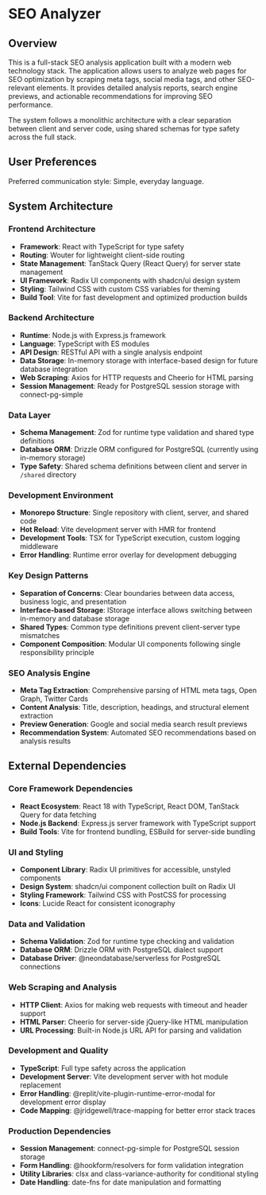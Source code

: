 # SEO Analyzer

## Overview

This is a full-stack SEO analysis application built with a modern web technology stack. The application allows users to analyze web pages for SEO optimization by scraping meta tags, social media tags, and other SEO-relevant elements. It provides detailed analysis reports, search engine previews, and actionable recommendations for improving SEO performance.

The system follows a monolithic architecture with a clear separation between client and server code, using shared schemas for type safety across the full stack.

## User Preferences

Preferred communication style: Simple, everyday language.

## System Architecture

### Frontend Architecture
- **Framework**: React with TypeScript for type safety
- **Routing**: Wouter for lightweight client-side routing
- **State Management**: TanStack Query (React Query) for server state management
- **UI Framework**: Radix UI components with shadcn/ui design system
- **Styling**: Tailwind CSS with custom CSS variables for theming
- **Build Tool**: Vite for fast development and optimized production builds

### Backend Architecture
- **Runtime**: Node.js with Express.js framework
- **Language**: TypeScript with ES modules
- **API Design**: RESTful API with a single analysis endpoint
- **Data Storage**: In-memory storage with interface-based design for future database integration
- **Web Scraping**: Axios for HTTP requests and Cheerio for HTML parsing
- **Session Management**: Ready for PostgreSQL session storage with connect-pg-simple

### Data Layer
- **Schema Management**: Zod for runtime type validation and shared type definitions
- **Database ORM**: Drizzle ORM configured for PostgreSQL (currently using in-memory storage)
- **Type Safety**: Shared schema definitions between client and server in `/shared` directory

### Development Environment
- **Monorepo Structure**: Single repository with client, server, and shared code
- **Hot Reload**: Vite development server with HMR for frontend
- **Development Tools**: TSX for TypeScript execution, custom logging middleware
- **Error Handling**: Runtime error overlay for development debugging

### Key Design Patterns
- **Separation of Concerns**: Clear boundaries between data access, business logic, and presentation
- **Interface-based Storage**: IStorage interface allows switching between in-memory and database storage
- **Shared Types**: Common type definitions prevent client-server type mismatches
- **Component Composition**: Modular UI components following single responsibility principle

### SEO Analysis Engine
- **Meta Tag Extraction**: Comprehensive parsing of HTML meta tags, Open Graph, Twitter Cards
- **Content Analysis**: Title, description, headings, and structural element extraction
- **Preview Generation**: Google and social media search result previews
- **Recommendation System**: Automated SEO recommendations based on analysis results

## External Dependencies

### Core Framework Dependencies
- **React Ecosystem**: React 18 with TypeScript, React DOM, TanStack Query for data fetching
- **Node.js Backend**: Express.js server framework with TypeScript support
- **Build Tools**: Vite for frontend bundling, ESBuild for server-side bundling

### UI and Styling
- **Component Library**: Radix UI primitives for accessible, unstyled components
- **Design System**: shadcn/ui component collection built on Radix UI
- **Styling Framework**: Tailwind CSS with PostCSS for processing
- **Icons**: Lucide React for consistent iconography

### Data and Validation
- **Schema Validation**: Zod for runtime type checking and validation
- **Database ORM**: Drizzle ORM with PostgreSQL dialect support
- **Database Driver**: @neondatabase/serverless for PostgreSQL connections

### Web Scraping and Analysis
- **HTTP Client**: Axios for making web requests with timeout and header support
- **HTML Parser**: Cheerio for server-side jQuery-like HTML manipulation
- **URL Processing**: Built-in Node.js URL API for parsing and validation

### Development and Quality
- **TypeScript**: Full type safety across the application
- **Development Server**: Vite development server with hot module replacement
- **Error Handling**: @replit/vite-plugin-runtime-error-modal for development error display
- **Code Mapping**: @jridgewell/trace-mapping for better error stack traces

### Production Dependencies
- **Session Management**: connect-pg-simple for PostgreSQL session storage
- **Form Handling**: @hookform/resolvers for form validation integration
- **Utility Libraries**: clsx and class-variance-authority for conditional styling
- **Date Handling**: date-fns for date manipulation and formatting